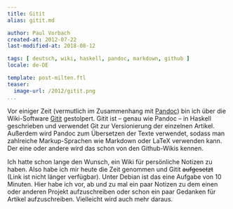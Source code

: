 ```yaml
---
title: Gitit
alias: gitit.md

author: Paul Vorbach
created-at: 2012-07-22
last-modified-at: 2018-08-12

tags: [ deutsch, wiki, haskell, pandoc, markdown, github ]
locale: de-DE

template: post-milten.ftl
teaser:
  image-url: /2012/gitit.png
...
```


Vor einiger Zeit (vermutlich im Zusammenhang mit [Pandoc]) bin ich über die
Wiki-Software [Gitit] gestolpert. Gitit ist &ndash; genau wie Pandoc &ndash; in
Haskell geschrieben und verwendet Git zur Versionierung der einzelnen Artikel.
Außerdem wird Pandoc zum Übersetzen der Texte verwendet, sodass man zahlreiche
Markup-Sprachen wie Markdown oder LaTeX verwenden kann. Der eine oder andere
wird das schon von den Github-Wikis kennen.

Ich hatte schon lange den Wunsch, ein Wiki für persönliche Notizen zu haben.
Also habe ich mir heute die Zeit genommen und Gitit
~~aufgesetzt~~ (Link ist nicht länger verfügbar).
Unter Debian ist das eine Aufgabe von 10
Minuten. Hier habe ich vor, ab und zu mal ein paar
Notizen zu dem einen oder anderen Projekt aufzuschreiben oder schon ein paar
Gedanken für Artikel aufzuschreiben. Vielleicht wird auch mehr daraus.


[Gitit]: https://github.com/jgm/gitit
[Pandoc]: /2012/pandoc.html
